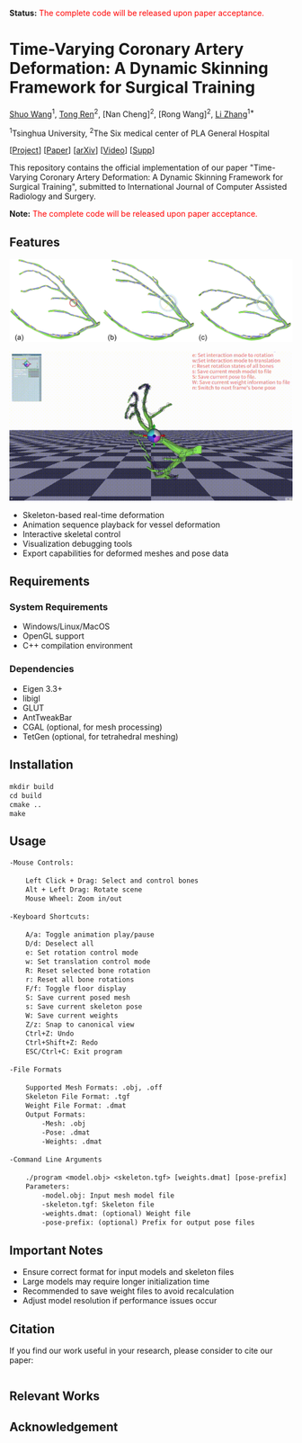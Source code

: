 **Status:** <font color="red">The complete code will be released upon paper acceptance.</font>
 # Time-Varying Coronary Artery Deformation: A Dynamic Skinning Framework for Surgical Training 

[Shuo Wang](https://orcid.org/0009-0008-6187-0401)<sup>1</sup>,
[Tong Ren](https://orcid.org/0009-0002-1929-8444)<sup>2</sup>,
[Nan Cheng]<sup>2</sup>,
[Rong Wang]<sup>2</sup>,
[Li Zhang](https://orcid.org/0000-0003-3633-9578)<sup>1*</sup>

<sup>1</sup>Tsinghua University, <sup>2</sup>The Six medical center of PLA General Hospital

[[Project](#)] [[Paper](#)] [[arXiv](#)] [[Video](#)] [[Supp](#)]

This repository contains the official implementation of our paper "Time-Varying Coronary Artery Deformation: A Dynamic Skinning Framework for Surgical Training", submitted to International Journal of Computer Assisted Radiology and Surgery.

**Note:** <span style="color: red">The complete code will be released upon paper acceptance.</span>

## Features
<p align="center">
  <img src="assets/SkinningWeight.png" alt="Coronary artery deformation using skinning weight calculation">
</p>
<p align="center">
  <img src="assets/video3.gif" width="600" alt="The complete deformation validation process can be visualized as shown in the animation">
</p>

- Skeleton-based real-time deformation
- Animation sequence playback for vessel deformation
- Interactive skeletal control
- Visualization debugging tools
- Export capabilities for deformed meshes and pose data

## Requirements

### System Requirements
- Windows/Linux/MacOS
- OpenGL support
- C++ compilation environment

### Dependencies
- Eigen 3.3+
- libigl
- GLUT
- AntTweakBar
- CGAL (optional, for mesh processing)
- TetGen (optional, for tetrahedral meshing)

## Installation
```
mkdir build
cd build
cmake ..
make
```

## Usage
	-Mouse Controls:

		Left Click + Drag: Select and control bones
		Alt + Left Drag: Rotate scene
		Mouse Wheel: Zoom in/out

	-Keyboard Shortcuts:

		A/a: Toggle animation play/pause
		D/d: Deselect all
		e: Set rotation control mode
		w: Set translation control mode
		R: Reset selected bone rotation
		r: Reset all bone rotations
		F/f: Toggle floor display
		S: Save current posed mesh
		s: Save current skeleton pose
		W: Save current weights
		Z/z: Snap to canonical view
		Ctrl+Z: Undo
		Ctrl+Shift+Z: Redo
		ESC/Ctrl+C: Exit program

	-File Formats

		Supported Mesh Formats: .obj, .off
		Skeleton File Format: .tgf
		Weight File Format: .dmat
		Output Formats:
			-Mesh: .obj
			-Pose: .dmat
			-Weights: .dmat
			
	-Command Line Arguments

		./program <model.obj> <skeleton.tgf> [weights.dmat] [pose-prefix]
		Parameters:
			-model.obj: Input mesh model file
			-skeleton.tgf: Skeleton file
			-weights.dmat: (optional) Weight file
			-pose-prefix: (optional) Prefix for output pose files
## Important Notes
- Ensure correct format for input models and skeleton files
- Large models may require longer initialization time
- Recommended to save weight files to avoid recalculation
- Adjust model resolution if performance issues occur

## Citation
If you find our work useful in your research, please consider to cite our paper:
```

```


## Relevant Works

## Acknowledgement


